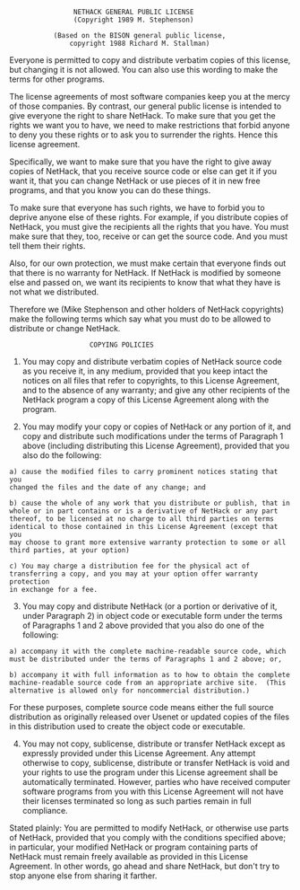                     NETHACK GENERAL PUBLIC LICENSE
                    (Copyright 1989 M. Stephenson)

               (Based on the BISON general public license,
                   copyright 1988 Richard M. Stallman)

 Everyone is permitted to copy and distribute verbatim copies of this
 license, but changing it is not allowed.  You can also use this wording to
 make the terms for other programs.

  The license agreements of most software companies keep you at the mercy of
those companies.  By contrast, our general public license is intended to give
everyone the right to share NetHack.  To make sure that you get the rights we
want you to have, we need to make restrictions that forbid anyone to deny you
these rights or to ask you to surrender the rights.  Hence this license
agreement.

  Specifically, we want to make sure that you have the right to give away
copies of NetHack, that you receive source code or else can get it if you
want it, that you can change NetHack or use pieces of it in new free
programs, and that you know you can do these things.

  To make sure that everyone has such rights, we have to forbid you to
deprive anyone else of these rights.  For example, if you distribute copies
of NetHack, you must give the recipients all the rights that you have.  You
must make sure that they, too, receive or can get the source code.  And you
must tell them their rights.

  Also, for our own protection, we must make certain that everyone finds out
that there is no warranty for NetHack.  If NetHack is modified by someone
else and passed on, we want its recipients to know that what they have is
not what we distributed.

  Therefore we (Mike Stephenson and other holders of NetHack copyrights) make
the following terms which say what you must do to be allowed to distribute or
change NetHack.


                        COPYING POLICIES

  1. You may copy and distribute verbatim copies of NetHack source code as
you receive it, in any medium, provided that you keep intact the notices on
all files that refer to copyrights, to this License Agreement, and to the
absence of any warranty; and give any other recipients of the NetHack
program a copy of this License Agreement along with the program.

  2. You may modify your copy or copies of NetHack or any portion of it, and
copy and distribute such modifications under the terms of Paragraph 1 above
(including distributing this License Agreement), provided that you also do the
following:

    a) cause the modified files to carry prominent notices stating that you
    changed the files and the date of any change; and

    b) cause the whole of any work that you distribute or publish, that in
    whole or in part contains or is a derivative of NetHack or any part
    thereof, to be licensed at no charge to all third parties on terms
    identical to those contained in this License Agreement (except that you
    may choose to grant more extensive warranty protection to some or all
    third parties, at your option)

    c) You may charge a distribution fee for the physical act of
    transferring a copy, and you may at your option offer warranty protection
    in exchange for a fee.

  3. You may copy and distribute NetHack (or a portion or derivative of it,
under Paragraph 2) in object code or executable form under the terms of
Paragraphs 1 and 2 above provided that you also do one of the following:

    a) accompany it with the complete machine-readable source code, which
    must be distributed under the terms of Paragraphs 1 and 2 above; or,

    b) accompany it with full information as to how to obtain the complete
    machine-readable source code from an appropriate archive site.  (This
    alternative is allowed only for noncommercial distribution.)

For these purposes, complete source code means either the full source
distribution as originally released over Usenet or updated copies of the
files in this distribution used to create the object code or executable.

  4. You may not copy, sublicense, distribute or transfer NetHack except as
expressly provided under this License Agreement.  Any attempt otherwise to
copy, sublicense, distribute or transfer NetHack is void and your rights to
use the program under this License agreement shall be automatically
terminated.  However, parties who have received computer software programs
from you with this License Agreement will not have their licenses terminated
so long as such parties remain in full compliance.


Stated plainly:  You are permitted to modify NetHack, or otherwise use parts
of NetHack, provided that you comply with the conditions specified above;
in particular, your modified NetHack or program containing parts of NetHack
must remain freely available as provided in this License Agreement.  In
other words, go ahead and share NetHack, but don't try to stop anyone else
from sharing it farther.
